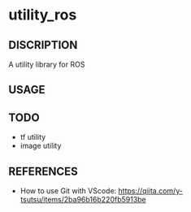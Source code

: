 # utility_ros

## DISCRIPTION

A utility library for ROS

## USAGE

## TODO

- tf utility
- image utility

## REFERENCES

- How to use Git with VScode: https://qiita.com/y-tsutsu/items/2ba96b16b220fb5913be
